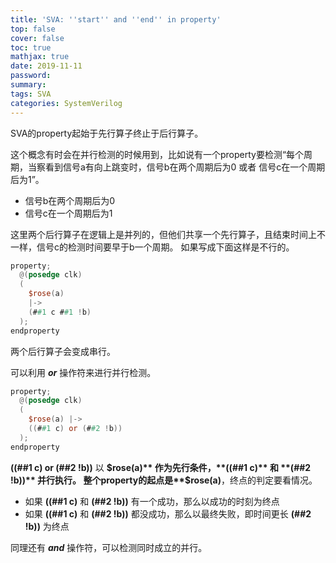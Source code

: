 ```yaml
---
title: 'SVA: ''start'' and ''end'' in property'
top: false
cover: false
toc: true
mathjax: true
date: 2019-11-11
password:
summary:
tags: SVA
categories: SystemVerilog
---
```


SVA的property起始于先行算子终止于后行算子。
<!--- more --->
这个概念有时会在并行检测的时候用到，比如说有一个property要检测“每个周期，当察看到信号a有向上跳变时，信号b在两个周期后为0 或者 信号c在一个周期后为1”。  

  - 信号b在两个周期后为0
  - 信号c在一个周期后为1
 
这里两个后行算子在逻辑上是并列的，但他们共享一个先行算子，且结束时间上不一样，信号c的检测时间要早于b一个周期。
如果写成下面这样是不行的。
```verilog
property;
  @(posedge clk)
  (
    $rose(a)
    |->
    (##1 c ##1 !b)
  );
endproperty
```
两个后行算子会变成串行。

可以利用 ***or*** 操作符来进行并行检测。
```verilog
property;
  @(posedge clk)
  (
    $rose(a) |->
    ((##1 c) or (##2 !b))
  );
endproperty
```
**((##1 c) or (##2 !b))** 以 **$rose(a)** 作为先行条件，**((##1 c)** 和 **(##2 !b))** 并行执行。
整个property的起点是**$rose(a)**，终点的判定要看情况。
 - 如果 **((##1 c)** 和 **(##2 !b))** 有一个成功，那么以成功的时刻为终点
 - 如果 **((##1 c)** 和 **(##2 !b))** 都没成功，那么以最终失败，即时间更长 **(##2 !b))** 为终点

同理还有 ***and*** 操作符，可以检测同时成立的并行。
